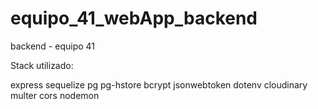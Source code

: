 # equipo_41_webApp_backend
backend - equipo 41

Stack utilizado:

express sequelize pg pg-hstore bcrypt jsonwebtoken dotenv cloudinary multer cors
nodemon

